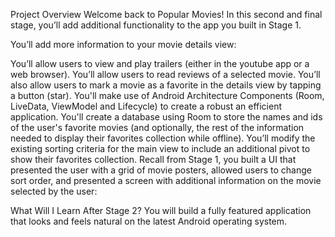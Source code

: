 Project Overview
Welcome back to Popular Movies! In this second and final stage, you’ll add additional functionality to the app you built in Stage 1.

You’ll add more information to your movie details view:

You’ll allow users to view and play trailers (either in the youtube app or a web browser).
You’ll allow users to read reviews of a selected movie.
You’ll also allow users to mark a movie as a favorite in the details view by tapping a button (star).
You'll make use of Android Architecture Components (Room, LiveData, ViewModel and Lifecycle) to create a robust an efficient application.
You'll create a database using Room to store the names and ids of the user's favorite movies (and optionally, the rest of the information needed to display their favorites collection while offline).
You’ll modify the existing sorting criteria for the main view to include an additional pivot to show their favorites collection.
Recall from Stage 1, you built a UI that presented the user with a grid of movie posters, allowed users to change sort order, and presented a screen with additional information on the movie selected by the user:

What Will I Learn After Stage 2?
You will build a fully featured application that looks and feels natural on the latest Android operating system.
